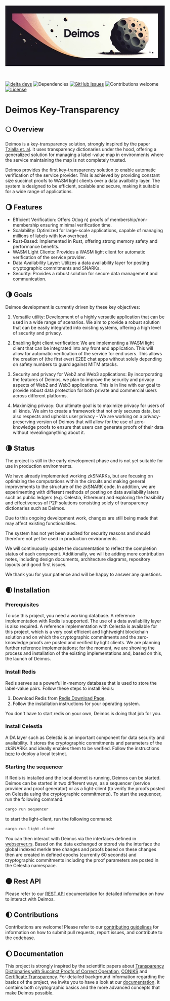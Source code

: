 <p align="center">
  <img src="https://github.com/IORacer/deimos/blob/readme-update/assets/deimos.jpeg?raw=true" alt="Deimos"/>
</p>
<br>

[![delta devs](https://img.shields.io/badge/building-in_stealth-E58E36)](https://deltadevs.xyz)
![Dependencies](https://img.shields.io/badge/dependencies-up%20to%20date-E58E36.svg)
[![GitHub Issues](https://img.shields.io/github/issues-raw/deltadevsde/transparency-dictionary?color=E58E36)](https://github.com/deltadevsde/transparency-dictionary/issues)
![Contributions welcome](https://img.shields.io/badge/contributions-welcome-E58E36.svg)
[![License](https://img.shields.io/badge/license-MIT-E58E36.svg)](https://opensource.org/licenses/MIT)

# Deimos Key-Transparency

## 🌕 Overview

Deimos is a key-transparency solution, strongly inspired by the paper [Tzialla et. al](https://eprint.iacr.org/2021/1263.pdf). It uses transparency dictionaries under the hood, offering a generalized solution for managing a label-value map in environments where the service maintaining the map is not completely trusted.

Deimos provides the first key-transparency solution to enable automatic verification of the service provider. This is achieved by providing constant size succinct proofs to WASM light clients over a data availbility layer. The system is designed to be efficient, scalable and secure, making it suitable for a wide range of applications.

## 🌖 Features

- Efficient Verification: Offers O(log n) proofs of membership/non-membership ensuring minimal verification time.
- Scalability: Optimized for large-scale applications, capable of managing millions of labels with low overhead.
- Rust-Based: Implemented in Rust, offering strong memory safety and performance benefits.
- WASM Light Clients: Provides a WASM light client for automatic verification of the service provider.
- Data Availability Layer: Utilizes a data availability layer for posting cryptographic commitments and SNARKs.
- Security: Provides a robust solution for secure data management and communication.

## 🌗 Goals

Deimos development is currently driven by these key objectives:

1. Versatile utility: Development of a highly versatile application that can be used in a wide range of scenarios. We aim to provide a robust solution that can be easily integrated into existing systems, offering a high level of security and privacy.

2. Enabling light client verification: We are implementing a WASM light client that can be integrated into any front end application. This will allow for automatic verification of the service for end users. This allows the creation of (the first ever) E2EE chat apps without solely depending on safety numbers to guard against MITM attacks.

3. Security and privacy for Web2 and Web3 applications: By incorporating the features of Deimos, we plan to improve the security and privacy aspects of Web2 and Web3 applications. This is in line with our goal to provide robust data protection for both private and commercial users across different platforms.

4. Maximizing privacy: Our ultimate goal is to maximize privacy for users of all kinds. We aim to create a framework that not only secures data, but also respects and upholds user privacy - We are working on a privacy-preserving version of Deimos that will allow for the use of zero-knowledge proofs to ensure that users can generate proofs of their data without revealinganything about it.

## 🌘 Status

The project is still in the early development phase and is not yet suitable for use in production environments.

We have already implemented working zkSNARKs, but are focusing on optimizing the computations within the circuits and making general improvements to the structure of the zkSNARK code. In addition, we are experimenting with different methods of posting on data availability laters such as public ledgers (e.g. Celestia, Ethereum) and exploring the feasibility and effectiveness of P2P solutions consisting solely of transparency dictionaries such as Deimos.

Due to this ongoing development work, changes are still being made that may affect existing functionalities.

The system has not yet been audited for security reasons and should therefore not yet be used in production environments.

We will continuously update the documentation to reflect the completion status of each component. Additionally, we will be adding more contribution notes, including design documents, architecture diagrams, repository layouts and good first issues.

We thank you for your patience and will be happy to answer any questions.

## 🌒 Installation

### Prerequisites

To use this project, you need a working database. A reference implementation with Redis is supported. The use of a data availability layer is also required. A reference implementation with Celestia is available for this project, which is a very cost efficient and lightweight blockchain solution and on which the cryptographic commitments and the zero-knowledge proofs are posted and verified by light clients. We are planning further reference implementations; for the moment, we are showing the process and installation of the existing implementations and, based on this, the launch of Deimos.

### Install Redis

Redis serves as a powerful in-memory database that is used to store the label-value pairs. Follow these steps to install Redis:

1. Download Redis from [Redis Download Page](https://redis.io/download/).
2. Follow the installation instructions for your operating system.

You don't have to start redis on your own, Deimos is doing that job for you.

### Install Celestia

A DA layer such as Celestia is an important component for data security and availability. It stores the cryptographic commitments and parameters of the zkSNARKs and ideally enables them to be verified. Follow the instructions [here](https://github.com/rollkit/local-celestia-devnet) to deploy a local testnet.

### Starting the sequencer

If Redis is installed and the local devnet is running, Deimos can be started. Deimos can be started in two different ways, as a sequencer (service provider and proof generator) or as a light-client (to verify the proofs posted on Celestia using the cryptographic commitments). To start the sequencer, run the following command:

```bash
cargo run sequencer
```

to start the light-client, run the following command:

```bash
cargo run light-client
```

You can then interact with Deimos via the interfaces defined in [webserver.rs](https://github.com/deltadevsde/deimos/blob/main/src/webserver.rs). Based on the data exchanged or stored via the interface the global indexed merkle tree changes and proofs based on these changes then are created in defined epochs (currently 60 seconds) and cryptographic commitments including the proof parameters are posted in the Celestia namespace.

## 🌑 Rest API

Please refer to our [REST API](API.md) documentation for detailed information on how to interact with Deimos.

## 🌓 Contributions

Contributions are welcome! Please refer to our [contributing guidelines](CONTRIBUTING.md) for information on how to submit pull requests, report issues, and contribute to the codebase.

## 🌔 Documentation

This project is strongly inspired by the scientific papers about [Transparency Dictionaries with Succinct Proofs of Correct Operation](https://eprint.iacr.org/2021/1263.pdf), [CONIKS](https://eprint.iacr.org/2014/1004.pdf) and [Certificate Transparency](https://datatracker.ietf.org/doc/draft-laurie-rfc6962-bis/). For detailed background information regarding the basics of the project, we invite you to have a look at our [documentation](https://thesis.sebastianpusch.de). It contains both cryptographic basics and the more advanced concepts that make Deimos possible.
